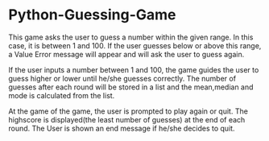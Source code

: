 # Python-Guessing-Game
 This game asks the user to guess a number within the given range. In this case, it is between 1 and 100. If the user guesses below or above this range, a Value Error message will appear and will ask the user to guess again.
 
 If the user inputs a number between 1 and 100, the game guides the user to guess higher or lower until he/she guesses correctly. The number of guesses after each round will be stored in a list and the mean,median and mode is calculated from the list.
 
 At the game of the game, the user is prompted to play again or quit. The highscore is displayed(the least number of guesses) at the end of each round.
 The User is shown an end message if he/she decides to quit.
